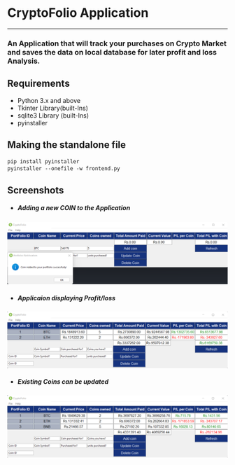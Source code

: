 
# CryptoFolio Application
---

### An Application that will track your purchases on Crypto Market and saves the data on local database for later profit and loss Analysis.

 ## Requirements
 - Python 3.x and above
 - Tkinter Library(built-Ins)
 - sqlite3 Library (built-Ins)
 - pyinstaller

## Making the standalone file
```
pip install pyinstaller
pyinstaller --onefile -w frontend.py
```

## Screenshots
- ##### Adding a new COIN to the Application 
![Screenshot1](SS_1.png) 

- ##### Applicaion displaying Profit/loss
![Screenshot2](SS_2.png)

- ##### Existing Coins can be updated 
![Screenshot3](SS_3.png)



